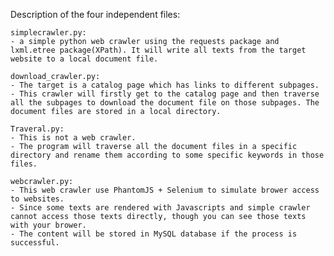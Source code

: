Description of the four independent files:
	
	simplecrawler.py: 
	- a simple python web crawler using the requests package and lxml.etree package(XPath). It will write all texts from the target website to a local document file.

	download_crawler.py: 
	- The target is a catalog page which has links to different subpages. 
	- This crawler will firstly get to the catalog page and then traverse all the subpages to download the document file on those subpages. The document files are stored in a local directory.

	Traveral.py: 
	- This is not a web crawler. 
	- The program will traverse all the document files in a specific directory and rename them according to some specific keywords in those files.

	webcrawler.py: 
	- This web crawler use PhantomJS + Selenium to simulate brower access to websites. 
	- Since some texts are rendered with Javascripts and simple crawler cannot access those texts directly, though you can see those texts with your brower.
	- The content will be stored in MySQL database if the process is successful.